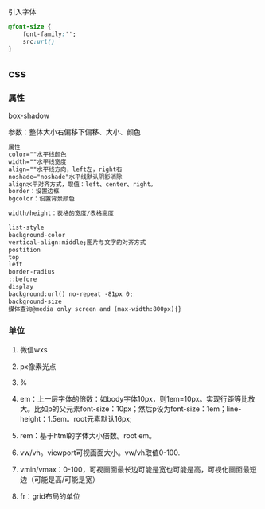 引入字体
```css
@font-size {
	font-family:'';
	src:url()
}
```

## css

### 属性

box-shadow

参数：整体大小右偏移下偏移、大小、颜色

``` html
属性
color=""水平线颜色
width=""水平线宽度
align=""水平线方向，left左，right右
noshade="noshade"水平线默认阴影消除
align水平对齐方式，取值：left、center、right。
border：设置边框
bgcolor：设置背景颜色

width/height：表格的宽度/表格高度

list-style
background-color
vertical-align:middle;图片与文字的对齐方式
postition
top
left
border-radius
::before
display
background:url() no-repeat -81px 0;
background-size
媒体查询@media only screen and (max-width:800px){}
```

### 单位

1. 微信wxs

2. px像素光点

3. %

4. em：上一层字体的倍数：如body字体10px，则1em=10px。实现行距等比放大。比如p的父元素font-size：10px；然后p设为font-size：1em；line-height：1.5em。root元素默认16px;

5. rem：基于html的字体大小倍数。root em。

6. vw/vh。viewport可视画面大小。vw/vh取值0-100.

7. vmin/vmax：0-100，可视画面最长边可能是宽也可能是高，可视化画面最短边（可能是高/可能是宽）

8. fr：grid布局的单位

